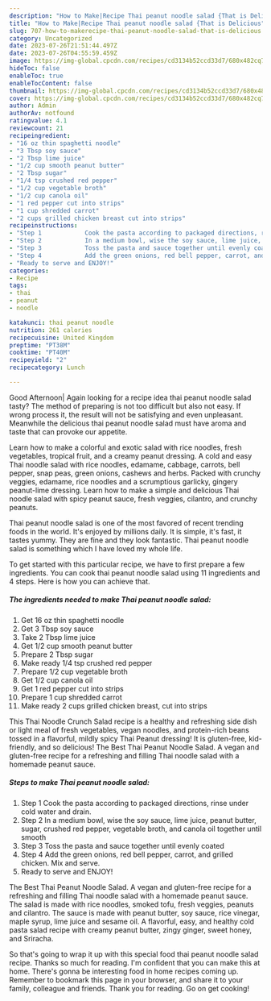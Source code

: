 ```yaml
---
description: "How to Make|Recipe Thai peanut noodle salad {That is Delicious"
title: "How to Make|Recipe Thai peanut noodle salad {That is Delicious"
slug: 707-how-to-makerecipe-thai-peanut-noodle-salad-that-is-delicious
category: Uncategorized
date: 2023-07-26T21:51:44.497Z
date: 2023-07-26T04:55:59.459Z
image: https://img-global.cpcdn.com/recipes/cd3134b52ccd33d7/680x482cq70/thai-peanut-noodle-salad-recipe-main-photo.jpg
hideToc: false
enableToc: true
enableTocContent: false
thumbnail: https://img-global.cpcdn.com/recipes/cd3134b52ccd33d7/680x482cq70/thai-peanut-noodle-salad-recipe-main-photo.jpg
cover: https://img-global.cpcdn.com/recipes/cd3134b52ccd33d7/680x482cq70/thai-peanut-noodle-salad-recipe-main-photo.jpg
author: Admin
authorAv: notfound
ratingvalue: 4.1
reviewcount: 21
recipeingredient:
- "16 oz thin spaghetti noodle"
- "3 Tbsp soy sauce"
- "2 Tbsp lime juice"
- "1/2 cup smooth peanut butter"
- "2 Tbsp sugar"
- "1/4 tsp crushed red pepper"
- "1/2 cup vegetable broth"
- "1/2 cup canola oil"
- "1 red pepper cut into strips"
- "1 cup shredded carrot"
- "2 cups grilled chicken breast cut into strips"
recipeinstructions:
- "Step 1            Cook the pasta according to packaged directions, rinse under cold water and drain."
- "Step 2            In a medium bowl, wise the soy sauce, lime juice, peanut butter, sugar, crushed red pepper, vegetable broth, and canola oil together until smooth"
- "Step 3            Toss the pasta and sauce together until evenly coated"
- "Step 4            Add the green onions, red bell pepper, carrot, and grilled chicken. Mix and serve."
- "Ready to serve and ENJOY!"
categories:
- Recipe
tags:
- thai
- peanut
- noodle

katakunci: thai peanut noodle 
nutrition: 261 calories
recipecuisine: United Kingdom
preptime: "PT38M"
cooktime: "PT40M"
recipeyield: "2"
recipecategory: Lunch

---
```



Good Afternoon| Again looking for a recipe idea thai peanut noodle salad tasty? The method of preparing is not too difficult but also not easy. If wrong process it, the result will not be satisfying and even unpleasant. Meanwhile the delicious thai peanut noodle salad must have aroma and taste that can provoke our appetite.





Learn how to make a colorful and exotic salad with rice noodles, fresh vegetables, tropical fruit, and a creamy peanut dressing. A cold and easy Thai noodle salad with rice noodles, edamame, cabbage, carrots, bell pepper, snap peas, green onions, cashews and herbs. Packed with crunchy veggies, edamame, rice noodles and a scrumptious garlicky, gingery peanut-lime dressing. Learn how to make a simple and delicious Thai noodle salad with spicy peanut sauce, fresh veggies, cilantro, and crunchy peanuts.

Thai peanut noodle salad is one of the most favored of recent trending foods in the world. It's enjoyed by millions daily. It is simple, it's fast, it tastes yummy. They are fine and they look fantastic. Thai peanut noodle salad is something which I have loved my whole life.


To get started with this particular recipe, we have to first prepare a few ingredients. You can cook thai peanut noodle salad using 11 ingredients and 4 steps. Here is how you can achieve that.

<!--inarticleads1-->

##### The ingredients needed to make Thai peanut noodle salad:

1. Get 16 oz thin spaghetti noodle
1. Get 3 Tbsp soy sauce
1. Take 2 Tbsp lime juice
1. Get 1/2 cup smooth peanut butter
1. Prepare 2 Tbsp sugar
1. Make ready 1/4 tsp crushed red pepper
1. Prepare 1/2 cup vegetable broth
1. Get 1/2 cup canola oil
1. Get 1 red pepper cut into strips
1. Prepare 1 cup shredded carrot
1. Make ready 2 cups grilled chicken breast, cut into strips


This Thai Noodle Crunch Salad recipe is a healthy and refreshing side dish or light meal of fresh vegetables, vegan noodles, and protein-rich beans tossed in a flavorful, mildly spicy Thai Peanut dressing! It is gluten-free, kid-friendly, and so delicious! The Best Thai Peanut Noodle Salad. A vegan and gluten-free recipe for a refreshing and filling Thai noodle salad with a homemade peanut sauce. 

<!--inarticleads2-->

##### Steps to make Thai peanut noodle salad:

1. Step 1            Cook the pasta according to packaged directions, rinse under cold water and drain.
1. Step 2            In a medium bowl, wise the soy sauce, lime juice, peanut butter, sugar, crushed red pepper, vegetable broth, and canola oil together until smooth
1. Step 3            Toss the pasta and sauce together until evenly coated
1. Step 4            Add the green onions, red bell pepper, carrot, and grilled chicken. Mix and serve.
1. Ready to serve and ENJOY!

The Best Thai Peanut Noodle Salad. A vegan and gluten-free recipe for a refreshing and filling Thai noodle salad with a homemade peanut sauce. The salad is made with rice noodles, smoked tofu, fresh veggies, peanuts and cilantro. The sauce is made with peanut butter, soy sauce, rice vinegar, maple syrup, lime juice and sesame oil. A flavorful, easy, and healthy cold pasta salad recipe with creamy peanut butter, zingy ginger, sweet honey, and Sriracha. 

So that's going to wrap it up with this special food thai peanut noodle salad recipe. Thanks so much for reading. I'm confident that you can make this at home. There's gonna be interesting food in home recipes coming up. Remember to bookmark this page in your browser, and share it to your family, colleague and friends. Thank you for reading. Go on get cooking!
